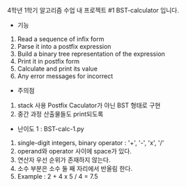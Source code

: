 4학년 1학기 알고리즘 수업 내 프로젝트 #1 BST-calculator 입니다.

- 기능

1. Read a sequence of infix form
2. Parse it into a postfix expression
3. Build a binary tree representation of the expression
4. Print it in postfix form
5. Calculate and print its value
6. Any error messages for incorrect

- 주의점

1. stack 사용 Postfix Caculator가 아닌 BST 형태로 구현
2. 중간 과정 산출물들도 print되도록

- 난이도 1 : BST-calc-1.py

1. single-digit integers, binary operator : '+', '-', 'x', '/'
2. operand와 operator 사이에 space가 있다.
3. 연산자 우선 순위가 존재하지 않는다.
4. 소수 부분은 소수 둘 째 자리에서 반올림 한다.
5. Example : 2 + 4 x 5 / 4 = 7.5
